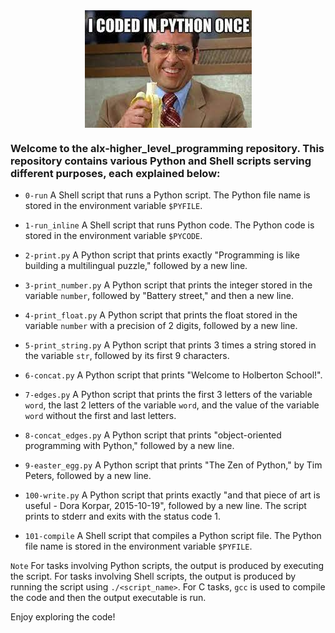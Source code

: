 <div style="display: flex; justify-content: center;">
  <img src="https://github.com/adilma53/alx-higher_level_programming/blob/main/0x00-python-hello_world/download.jpeg" alt="Sample Image">
</div>

### Welcome to the alx-higher_level_programming repository. This repository contains various Python and Shell scripts serving different purposes, each explained below:

- `0-run` A Shell script that runs a Python script. The Python file name is stored in the environment variable `$PYFILE`.

- `1-run_inline` A Shell script that runs Python code. The Python code is stored in the environment variable `$PYCODE`.

- `2-print.py` A Python script that prints exactly "Programming is like building a multilingual puzzle," followed by a new line.

- `3-print_number.py` A Python script that prints the integer stored in the variable `number`, followed by "Battery street," and then a new line.

- `4-print_float.py` A Python script that prints the float stored in the variable `number` with a precision of 2 digits, followed by a new line.

- `5-print_string.py` A Python script that prints 3 times a string stored in the variable `str`, followed by its first 9 characters.

- `6-concat.py` A Python script that prints "Welcome to Holberton School!".

- `7-edges.py` A Python script that prints the first 3 letters of the variable `word`, the last 2 letters of the variable `word`, and the value of the variable `word` without the first and last letters.

- `8-concat_edges.py` A Python script that prints "object-oriented programming with Python," followed by a new line.

- `9-easter_egg.py` A Python script that prints "The Zen of Python," by Tim Peters, followed by a new line.

- `100-write.py` A Python script that prints exactly "and that piece of art is useful - Dora Korpar, 2015-10-19", followed by a new line. The script prints to stderr and exits with the status code 1.

- `101-compile` A Shell script that compiles a Python script file. The Python file name is stored in the environment variable `$PYFILE`.

`Note` For tasks involving Python scripts, the output is produced by executing the script. For tasks involving Shell scripts, the output is produced by running the script using `./<script_name>`. For C tasks, `gcc` is used to compile the code and then the output executable is run.

Enjoy exploring the code!
